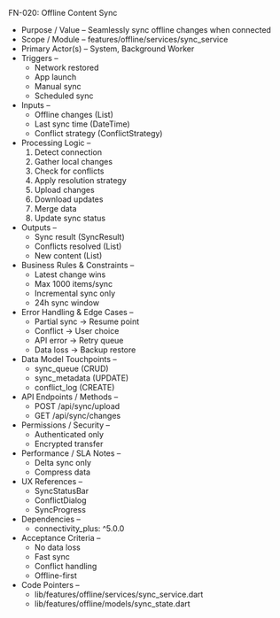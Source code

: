 FN-020: Offline Content Sync
- Purpose / Value – Seamlessly sync offline changes when connected
- Scope / Module – features/offline/services/sync_service
- Primary Actor(s) – System, Background Worker
- Triggers –
  - Network restored
  - App launch
  - Manual sync
  - Scheduled sync
- Inputs –
  - Offline changes (List<Change>)
  - Last sync time (DateTime)
  - Conflict strategy (ConflictStrategy)
- Processing Logic –
  1. Detect connection
  2. Gather local changes
  3. Check for conflicts
  4. Apply resolution strategy
  5. Upload changes
  6. Download updates
  7. Merge data
  8. Update sync status
- Outputs –
  - Sync result (SyncResult)
  - Conflicts resolved (List)
  - New content (List)
- Business Rules & Constraints –
  - Latest change wins
  - Max 1000 items/sync
  - Incremental sync only
  - 24h sync window
- Error Handling & Edge Cases –
  - Partial sync → Resume point
  - Conflict → User choice
  - API error → Retry queue
  - Data loss → Backup restore
- Data Model Touchpoints –
  - sync_queue (CRUD)
  - sync_metadata (UPDATE)
  - conflict_log (CREATE)
- API Endpoints / Methods –
  - POST /api/sync/upload
  - GET /api/sync/changes
- Permissions / Security –
  - Authenticated only
  - Encrypted transfer
- Performance / SLA Notes –
  - Delta sync only
  - Compress data
- UX References –
  - SyncStatusBar
  - ConflictDialog
  - SyncProgress
- Dependencies –
  - connectivity_plus: ^5.0.0
- Acceptance Criteria –
  - No data loss
  - Fast sync
  - Conflict handling
  - Offline-first
- Code Pointers –
  - lib/features/offline/services/sync_service.dart
  - lib/features/offline/models/sync_state.dart